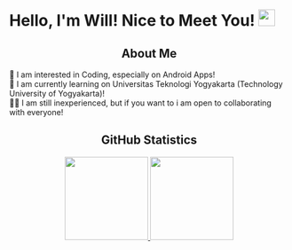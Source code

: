 # Hello, I'm Will! Nice to Meet You! <img src="https://raw.githubusercontent.com/MartinHeinz/MartinHeinz/master/wave.gif" width="30px">

<h2 align="center">About Me</h2>

👀 I am interested in Coding, especially on Android Apps!\
🌱 I am currently learning on Universitas Teknologi Yogyakarta (Technology University of Yogyakarta)!\
🤝🏻 I am still inexperienced, but if you want to i am open to collaborating with everyone! 


<h2 align="center">GitHub Statistics</h2>

<p align="center">
<a href="https://github.com/WilliamAbie">
  <img height="150em" src="https://github-readme-stats-eight-theta.vercel.app/api?username=WilliamAbie&show_icons=true&theme=algolia&include_all_commits=true&count_private=true"/>
  <img height="150em" src="https://github-readme-stats-eight-theta.vercel.app/api/top-langs/?username=WilliamAbie&layout=compact&langs_count=8&theme=algolia"/>
</a>
</p>
